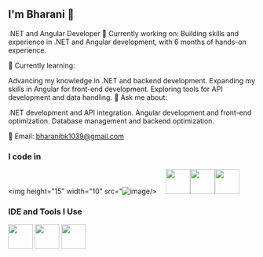 ##  I'm Bharani 👋
.NET and Angular Developer
👀 Currently working on:
Building skills and experience in .NET and Angular development, with 6 months of hands-on experience.

🌱 Currently learning:

Advancing my knowledge in .NET and backend development.
Expanding my skills in Angular for front-end development.
Exploring tools for API development and data handling.
💬 Ask me about:

.NET development and API integration.
Angular development and front-end optimization.
Database management and backend optimization.


📧 Email: bharanibk1039@gmail.com


 ### I code in
<img height="15" width="10" src="![image](https://github.com/user-attachments/assets/ef0f7a4d-dbe8-40ff-96a7-ea2dc07450ab)/>
<img height="10" width="10" src=https://img.icons8.com/color/48/django.png >
<img height="50" width="50" src="https://img.icons8.com/color/48/000000/html-5.png" /><img height="50" width="50" src="https://img.icons8.com/color/48/000000/css3.png" /><img height="50" width="50" src="https://img.icons8.com/fluency/48/mysql-logo.png"/>


### IDE and Tools I Use
<img height="50" width="50" src="https://img.icons8.com/color/48/000000/visual-studio-code-2019.png"/> <img height="50" width="50" src="https://img.icons8.com/color/48/000000/pycharm.png"/> <img height="50" width="50" src="https://img.icons8.com/glyph-neue/64/github.png"/> 

